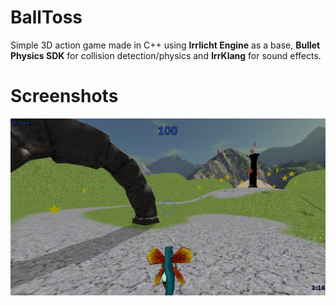 # BallToss
Simple 3D action game made in C++ using **Irrlicht Engine** as a base, **Bullet Physics SDK** for collision detection/physics and **IrrKlang** for sound effects.

# Screenshots
![Alt text](Screenshots/Screenshot1.png)
